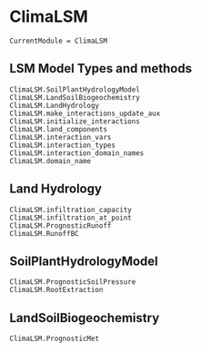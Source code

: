 # ClimaLSM

```@meta
CurrentModule = ClimaLSM
```
## LSM Model Types and methods

```@docs
ClimaLSM.SoilPlantHydrologyModel
ClimaLSM.LandSoilBiogeochemistry
ClimaLSM.LandHydrology
ClimaLSM.make_interactions_update_aux
ClimaLSM.initialize_interactions
ClimaLSM.land_components
ClimaLSM.interaction_vars
ClimaLSM.interaction_types
ClimaLSM.interaction_domain_names
ClimaLSM.domain_name
```

## Land Hydrology

```@docs
ClimaLSM.infiltration_capacity
ClimaLSM.infiltration_at_point
ClimaLSM.PrognosticRunoff
ClimaLSM.RunoffBC
```

## SoilPlantHydrologyModel

```@docs
ClimaLSM.PrognosticSoilPressure
ClimaLSM.RootExtraction
```

## LandSoilBiogeochemistry

```@docs
ClimaLSM.PrognosticMet
```
